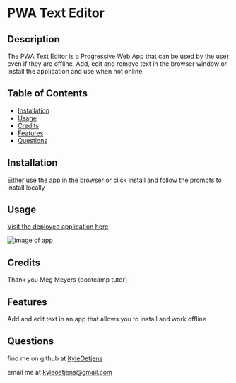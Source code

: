 # PWA Text Editor

## Description  

The PWA Text Editor is a Progressive Web App that can be used by the user even if they are offline. Add, edit and remove text in the browser window or install the application and use when not online.

## Table of Contents

- [Installation](#installation)
- [Usage](#usage)
- [Credits](#credits)
- [Features](#features)
- [Questions](#questions)


## Installation

Either use the app in the browser or click install and follow the prompts to install locally

## Usage
[Visit the deployed application here](https://pwa-text-editor-123.herokuapp.com/)

![image of app](../pwa_text_editor/client/src/images/Screenshot%202023-04-25%20at%206.25.07%20PM.png)

## Credits  

Thank you Meg Meyers (bootcamp tutor)


## Features  

Add and edit text in an app that allows you to install and work offline


## Questions
find me on github at [KyleOetjens](https://github.com/KyleOetjens)  
  
email me at kyleoetjens@gmail.com